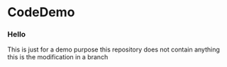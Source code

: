 # CodeDemo
<h3>Hello </h3>
This is just for a demo purpose this repository does not contain anything
this is the modification in a branch

